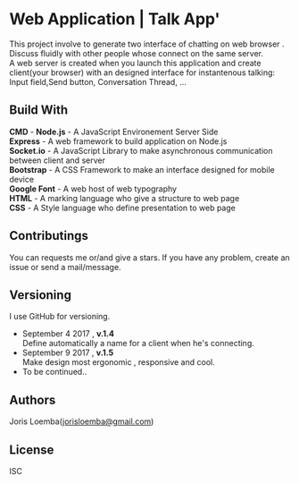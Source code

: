 # Web Application | Talk App'

This project involve to generate two interface of chatting on web browser . Discuss fluidly with other people whose connect on the same server.
<br>A web server is created when you launch this application and create client(your browser) with an designed interface for instantenous talking:
Input field,Send button, Conversation Thread, ...


## Build With

<b>CMD</b> -
<b>Node.js</b> - A JavaScript Environement Server Side<br>
<b>Express</b> - A web framework to build application on Node.js<br>
<b>Socket.io</b> - A JavaScript Library to make asynchronous communication between client and server<br>
<b>Bootstrap</b> - A CSS Framework to make an interface designed for mobile device<br>
<b>Google Font</b> - A web host of web typography<br>
<b>HTML</b> - A marking language who give a structure to web page<br>
<b>CSS</b> - A Style language who define presentation to web page<br>


## Contributings

You can requests me or/and give a stars. If you have any problem, create an issue or send a mail/message.

## Versioning

I use GitHub for versioning.<br>
<ul>
  <li>September 4 2017 , <b>v.1.4</b>
    <br>
  Define automatically a name for a client when he's connecting.
  </li>
  <li>September 9 2017 , <b>v.1.5</b>
  <br>
  Make design most ergonomic , responsive and cool.</li>
  <li>To be continued..</li>
</ul>

## Authors

Joris Loemba(jorisloemba@gmail.com)

## License

ISC

